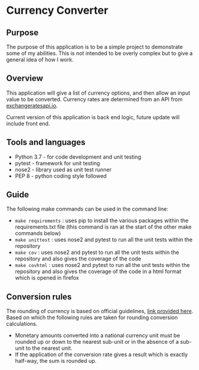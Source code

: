 # Currency Converter

## Purpose
The purpose of this application is to be a simple project to demonstrate some of my abilities. 
This is not intended to be overly complex but to give a general idea of how I work.

## Overview
This application will give a list of currency options, and then allow an input value to be converted.
Currency rates are determined from an API from [exchangeratesapi.io](http://exchangeratesapi.io).

Current version of this application is back end logic, future update will include front end.

## Tools and languages
- Python 3.7 - for code development and unit testing
- pytest - framework for unit testing
- nose2 - library used as unit test runner
- PEP 8 - python coding style followed

## Guide
The following make commands can be used in the command line:
- `make requirements` : uses pip to install the various packages within the requirements.txt file (this command is 
ran at the start of the other make commands below)
- `make unittest` : uses nose2 and pytest to run all the unit tests within the repository
- `make cov` : uses nose2 and pytest to run all the unit tests within the repository and also gives the coverage 
of the code
- `make covhtml` : uses nose2 and pytest to run all the unit tests within the repository and also gives the coverage 
of the code in a html format which is opened in firefox

## Conversion rules
The rounding of currency is based on official guidelines, 
[link provided here](https://eur-lex.europa.eu/legal-content/EN/TXT/HTML/?uri=LEGISSUM:l25025).
Based on which the following rules are taken for rounding conversion calculations.

- Monetary amounts converted into a national currency unit must be rounded up or down to the nearest sub-unit or in 
the absence of a sub-unit to the nearest unit.
- If the application of the conversion rate gives a result which is exactly half-way, the sum is rounded up.